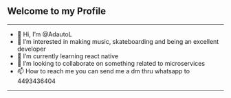 
## Welcome to my Profile
______________________________________________________________________________________
                                                                                     
- 👋 Hi, I’m @AdautoL                                                                 
- 👀 I’m interested in making music, skateboarding and being an excellent developer
- 🌱 I’m currently learning react native
- 💞️ I’m looking to collaborate on something related to microservices
- 📫 How to reach me you can send me a dm thru whatsapp to 4493436404 
______________________________________________________________________________________
